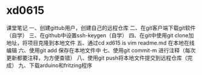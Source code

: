 # xd0615
课堂笔记
一、创建gittub用户，创建自己的远程仓库
二、在git客户端下载git软件（自学）
三、在github中设置ssh-keygen（自学）
四、在git中使用git clone加地址，将项目克隆到本地文件
五、通过cd xd615  is  vim readme.md 在本地在线编辑
六、使用git add 保存在本地文件中
七、使用git commit-m 进行注释（每次更新都要注释，为方便查错）
八、使用git push将本地文件提交到远程仓库（完成）
九、下载arduino和fritzing程序
